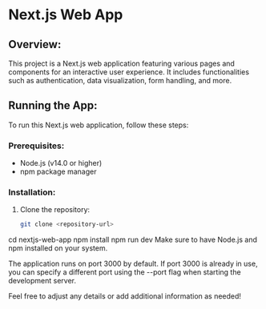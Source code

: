 # Next.js Web App

## Overview:
This project is a Next.js web application featuring various pages and components for an interactive user experience. It includes functionalities such as authentication, data visualization, form handling, and more.

## Running the App:
To run this Next.js web application, follow these steps:

### Prerequisites:
- Node.js (v14.0 or higher)
- npm package manager

### Installation:
1. Clone the repository:
   ```bash
   git clone <repository-url>
cd nextjs-web-app
npm install
npm run dev
Make sure to have Node.js and npm installed on your system.

The application runs on port 3000 by default. If port 3000 is already in use, you can specify a different port using the --port flag when starting the development server.


Feel free to adjust any details or add additional information as needed!
